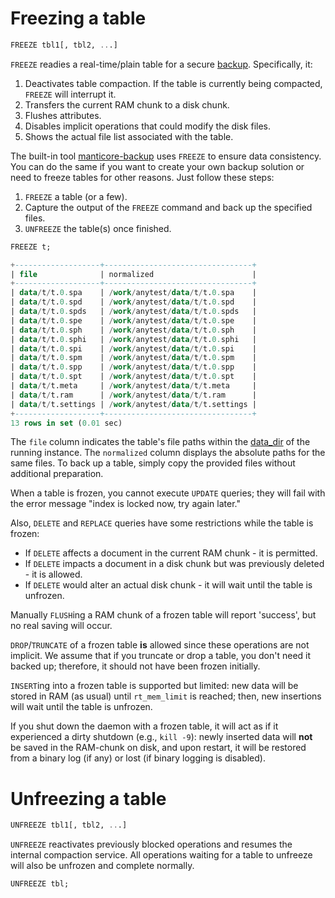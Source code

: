 # Freezing a table

<!-- example freeze -->

```sql
FREEZE tbl1[, tbl2, ...]
```

`FREEZE` readies a real-time/plain table for a secure [backup](../Securing_and_compacting_a_table/Backup_and_restore.md). Specifically, it:
1. Deactivates table compaction. If the table is currently being compacted, `FREEZE` will interrupt it.
2. Transfers the current RAM chunk to a disk chunk.
3. Flushes attributes.
4. Disables implicit operations that could modify the disk files.
5. Shows the actual file list associated with the table.

The built-in tool [manticore-backup](../Securing_and_compacting_a_table/Backup_and_restore.md) uses `FREEZE` to ensure data consistency. You can do the same if you want to create your own backup solution or need to freeze tables for other reasons. Just follow these steps:
1. `FREEZE` a table (or a few).
2. Capture the output of the `FREEZE` command and back up the specified files.
3. `UNFREEZE` the table(s) once finished.

<!-- request Example -->
```sql
FREEZE t;
```

<!-- response Example -->
```sql
+-------------------+---------------------------------+
| file              | normalized                      |
+-------------------+---------------------------------+
| data/t/t.0.spa    | /work/anytest/data/t/t.0.spa    |
| data/t/t.0.spd    | /work/anytest/data/t/t.0.spd    |
| data/t/t.0.spds   | /work/anytest/data/t/t.0.spds   |
| data/t/t.0.spe    | /work/anytest/data/t/t.0.spe    |
| data/t/t.0.sph    | /work/anytest/data/t/t.0.sph    |
| data/t/t.0.sphi   | /work/anytest/data/t/t.0.sphi   |
| data/t/t.0.spi    | /work/anytest/data/t/t.0.spi    |
| data/t/t.0.spm    | /work/anytest/data/t/t.0.spm    |
| data/t/t.0.spp    | /work/anytest/data/t/t.0.spp    |
| data/t/t.0.spt    | /work/anytest/data/t/t.0.spt    |
| data/t/t.meta     | /work/anytest/data/t/t.meta     |
| data/t/t.ram      | /work/anytest/data/t/t.ram      |
| data/t/t.settings | /work/anytest/data/t/t.settings |
+-------------------+---------------------------------+
13 rows in set (0.01 sec)
```

<!-- end -->

The `file` column indicates the table's file paths within the [data_dir](../Server_settings/Searchd.md#data_dir) of the running instance. The `normalized` column displays the absolute paths for the same files. To back up a table, simply copy the provided files without additional preparation.

When a table is frozen, you cannot execute `UPDATE` queries; they will fail with the error message "index is locked now, try again later."

Also, `DELETE` and `REPLACE` queries have some restrictions while the table is frozen:
* If `DELETE` affects a document in the current RAM chunk - it is permitted.
* If `DELETE` impacts a document in a disk chunk but was previously deleted - it is allowed.
* If `DELETE` would alter an actual disk chunk - it will wait until the table is unfrozen.

Manually `FLUSH`ing a RAM chunk of a frozen table will report 'success', but no real saving will occur.

`DROP`/`TRUNCATE` of a frozen table **is** allowed since these operations are not implicit. We assume that if you truncate or drop a table, you don't need it backed up; therefore, it should not have been frozen initially.

`INSERT`ing into a frozen table is supported but limited: new data will be stored in RAM (as usual) until `rt_mem_limit` is reached; then, new insertions will wait until the table is unfrozen.

If you shut down the daemon with a frozen table, it will act as if it experienced a dirty shutdown (e.g., `kill -9`): newly inserted data will **not** be saved in the RAM-chunk on disk, and upon restart, it will be restored from a binary log (if any) or lost (if binary logging is disabled).

# Unfreezing a table

<!-- example unfreeze -->

```sql
UNFREEZE tbl1[, tbl2, ...]
```

`UNFREEZE` reactivates previously blocked operations and resumes the internal compaction service. All operations waiting for a table to unfreeze will also be unfrozen and complete normally.

<!-- request Example -->
```sql
UNFREEZE tbl;
```

<!-- end -->

<!-- proofread -->
